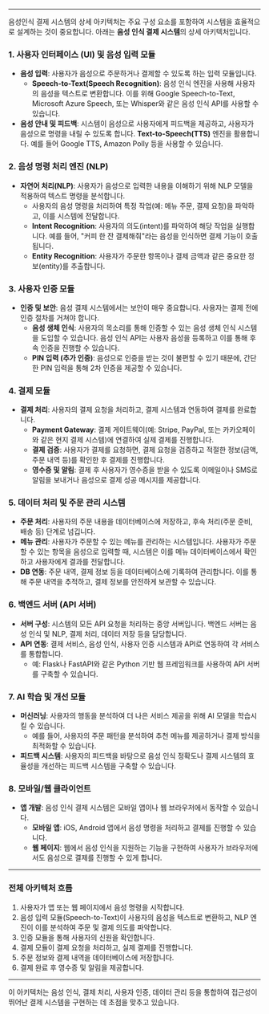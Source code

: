 
---
음성인식 결제 시스템의 상세 아키텍처는 주요 구성 요소를 포함하여 시스템을 효율적으로 설계하는 것이 중요합니다. 아래는 **음성 인식 결제 시스템**의 상세 아키텍처입니다.

### 1. **사용자 인터페이스 (UI) 및 음성 입력 모듈**
   - **음성 입력**: 사용자가 음성으로 주문하거나 결제할 수 있도록 하는 입력 모듈입니다.
     - **Speech-to-Text(Speech Recognition)**: 음성 인식 엔진을 사용해 사용자의 음성을 텍스트로 변환합니다. 이를 위해 Google Speech-to-Text, Microsoft Azure Speech, 또는 Whisper와 같은 음성 인식 API를 사용할 수 있습니다.
   - **음성 안내 및 피드백**: 시스템이 음성으로 사용자에게 피드백을 제공하고, 사용자가 음성으로 명령을 내릴 수 있도록 합니다. **Text-to-Speech(TTS)** 엔진을 활용합니다. 예를 들어 Google TTS, Amazon Polly 등을 사용할 수 있습니다.

### 2. **음성 명령 처리 엔진 (NLP)**
   - **자연어 처리(NLP)**: 사용자가 음성으로 입력한 내용을 이해하기 위해 NLP 모델을 적용하여 텍스트 명령을 분석합니다.
     - 사용자의 음성 명령을 처리하여 특정 작업(예: 메뉴 주문, 결제 요청)을 파악하고, 이를 시스템에 전달합니다.
     - **Intent Recognition**: 사용자의 의도(intent)를 파악하여 해당 작업을 실행합니다. 예를 들어, "커피 한 잔 결제해줘"라는 음성을 인식하면 결제 기능이 호출됩니다.
     - **Entity Recognition**: 사용자가 주문한 항목이나 결제 금액과 같은 중요한 정보(entity)를 추출합니다.

### 3. **사용자 인증 모듈**
   - **인증 및 보안**: 음성 결제 시스템에서는 보안이 매우 중요합니다. 사용자는 결제 전에 인증 절차를 거쳐야 합니다.
     - **음성 생체 인식**: 사용자의 목소리를 통해 인증할 수 있는 음성 생체 인식 시스템을 도입할 수 있습니다. 음성 인식 API는 사용자 음성을 등록하고 이를 통해 후속 인증을 진행할 수 있습니다.
     - **PIN 입력 (추가 인증)**: 음성으로 인증을 받는 것이 불편할 수 있기 때문에, 간단한 PIN 입력을 통해 2차 인증을 제공할 수 있습니다.

### 4. **결제 모듈**
   - **결제 처리**: 사용자의 결제 요청을 처리하고, 결제 시스템과 연동하여 결제를 완료합니다.
     - **Payment Gateway**: 결제 게이트웨이(예: Stripe, PayPal, 또는 카카오페이와 같은 현지 결제 시스템)에 연결하여 실제 결제를 진행합니다.
     - **결제 검증**: 사용자가 결제를 요청하면, 결제 요청을 검증하고 적절한 정보(금액, 주문 내역 등)를 확인한 후 결제를 진행합니다.
     - **영수증 및 알림**: 결제 후 사용자가 영수증을 받을 수 있도록 이메일이나 SMS로 알림을 보내거나 음성으로 결제 성공 메시지를 제공합니다.

### 5. **데이터 처리 및 주문 관리 시스템**
   - **주문 처리**: 사용자의 주문 내용을 데이터베이스에 저장하고, 후속 처리(주문 준비, 배송 등) 단계로 넘깁니다.
   - **메뉴 관리**: 사용자가 주문할 수 있는 메뉴를 관리하는 시스템입니다. 사용자가 주문할 수 있는 항목을 음성으로 입력할 때, 시스템은 이를 메뉴 데이터베이스에서 확인하고 사용자에게 결과를 전달합니다.
   - **DB 연동**: 주문 내역, 결제 정보 등을 데이터베이스에 기록하여 관리합니다. 이를 통해 주문 내역을 추적하고, 결제 정보를 안전하게 보관할 수 있습니다.

### 6. **백엔드 서버 (API 서버)**
   - **서버 구성**: 시스템의 모든 API 요청을 처리하는 중앙 서버입니다. 백엔드 서버는 음성 인식 및 NLP, 결제 처리, 데이터 저장 등을 담당합니다.
   - **API 연동**: 결제 서비스, 음성 인식, 사용자 인증 시스템과 API로 연동하여 각 서비스를 통합합니다.
     - 예: Flask나 FastAPI와 같은 Python 기반 웹 프레임워크를 사용하여 API 서버를 구축할 수 있습니다.

### 7. **AI 학습 및 개선 모듈**
   - **머신러닝**: 사용자의 행동을 분석하여 더 나은 서비스 제공을 위해 AI 모델을 학습시킬 수 있습니다.
     - 예를 들어, 사용자의 주문 패턴을 분석하여 추천 메뉴를 제공하거나 결제 방식을 최적화할 수 있습니다.
   - **피드백 시스템**: 사용자의 피드백을 바탕으로 음성 인식 정확도나 결제 시스템의 효율성을 개선하는 피드백 시스템을 구축할 수 있습니다.

### 8. **모바일/웹 클라이언트**
   - **앱 개발**: 음성 인식 결제 시스템은 모바일 앱이나 웹 브라우저에서 동작할 수 있습니다.
     - **모바일 앱**: iOS, Android 앱에서 음성 명령을 처리하고 결제를 진행할 수 있습니다.
     - **웹 페이지**: 웹에서 음성 인식을 지원하는 기능을 구현하여 사용자가 브라우저에서도 음성으로 결제를 진행할 수 있게 합니다.

---

### **전체 아키텍처 흐름**
1. 사용자가 앱 또는 웹 페이지에서 음성 명령을 시작합니다.
2. 음성 입력 모듈(Speech-to-Text)이 사용자의 음성을 텍스트로 변환하고, NLP 엔진이 이를 분석하여 주문 및 결제 의도를 파악합니다.
3. 인증 모듈을 통해 사용자의 신원을 확인합니다.
4. 결제 모듈이 결제 요청을 처리하고, 실제 결제를 진행합니다.
5. 주문 정보와 결제 내역을 데이터베이스에 저장합니다.
6. 결제 완료 후 영수증 및 알림을 제공합니다.

---

이 아키텍처는 음성 인식, 결제 처리, 사용자 인증, 데이터 관리 등을 통합하여 접근성이 뛰어난 결제 시스템을 구현하는 데 초점을 맞추고 있습니다.